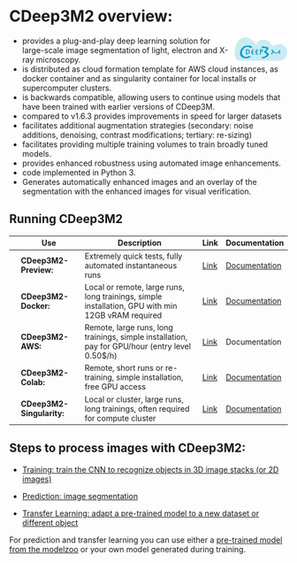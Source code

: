 [speedup]: https://github.com/CRBS/cdeep3m2/wiki/Speed-up-processing-time
[validation]: https://github.com/CRBS/cdeep3m2/wiki/Add-Validation-to-training
[transferlearning]: https://github.com/CRBS/cdeep3m2/wiki/TransferLearning
[cdeep3mbiorxiv]: https://www.biorxiv.org/content/early/2018/06/21/353425
[cdeep3mnaturemethods]: https://rdcu.be/5zIF
[dockercdeep3m]: https://hub.docker.com/r/ncmir/cdeep3m
[dockerDOCcdeep3m]: https://github.com/CRBS/cdeep3m2/wiki/CDeep3M-Docker
[colabcdeep3m]: https://github.com/haberlmatt/cdeep3m-colab
[previewcdeep3m]: https://cdeep3m.crbs.ucsd.edu/cdeep3m
[previewFAQcdeep3m]: https://cdeep3m.crbs.ucsd.edu/home/faq
[AWScdeep3m]: https://console.aws.amazon.com/cloudformation/home?region=us-west-2#/stacks/new?stackName=cdeep3m-stack-py3-docker&templateURL=https://cf-templates-1i8oypshb6jhq-us-west-2.s3-us-west-2.amazonaws.com/cloud_formation_cdeep3m_py3-docker.json
[CDeep3m-simg]: https://doi.org/10.7295/W9CDEEP3M_SINGULARITY
[singularity]: https://github.com/CRBS/cdeep3m2/wiki/Singularity

# CDeep3M2 overview:

<img align="right" width="100" height="50" src="/media/cdeep3m_logo_1-01.png">

 * provides a plug-and-play deep learning solution for large-scale image segmentation of light, electron and X-ray microscopy.
 * is distributed as cloud formation template for AWS cloud instances, as docker container and as singularity container for local installs or supercomputer clusters.
 * is backwards compatible, allowing users to continue using models that have been trained with earlier versions of CDeep3M.
 * compared to v1.6.3 provides improvements in speed for larger datasets
 * facilitates additional augmentation strategies (secondary: noise additions, denoising, contrast modifications; tertiary: re-sizing)
 * facilitates providing multiple training volumes to train broadly tuned models.
 * provides enhanced robustness using automated image enhancements.
 * code implemented in Python 3.
 * Generates automatically enhanced images and an overlay of the segmentation with the enhanced images for visual verification.

## Running CDeep3M2

|  |  Use | Description | Link | Documentation
| ------ | ------ | ------ | ------ | ------ |
|  | **CDeep3M2-Preview:** | Extremely quick tests, fully automated instantaneous runs | [Link][previewcdeep3m] | [Documentation][previewFAQcdeep3m] |
|  | **CDeep3M2-Docker:** | Local or remote, large runs, long trainings, simple installation, GPU with min 12GB vRAM required | [Link][dockercdeep3m] | [Documentation][dockerDOCcdeep3m] |
|  | **CDeep3M2-AWS:** | Remote, large runs, long trainings, simple installation, pay for GPU/hour (entry level 0.50$/h) | [Link][AWScdeep3m] | Documentation |
|  | **CDeep3M2-Colab:**  | Remote, short runs or re-training, simple installation, free GPU access | [Link][colabcdeep3m] | [Documentation][colabcdeep3m] |
|  | **CDeep3M2-Singularity:** | Local or cluster, large runs, long trainings, often required for compute cluster | [Link][CDeep3m-simg] | [Documentation][singularity] |


## Steps to process images with CDeep3M2:

* [Training: train the CNN to recognize objects in 3D image stacks (or 2D images)](https://github.com/CRBS/cdeep3m2/wiki/PreprocessTrainingData.py-and-runtraining.sh)

* [Prediction: image segmentation](https://github.com/CRBS/cdeep3m2/wiki/runprediction.sh)

* [Transfer Learning: adapt a pre-trained model to a new dataset or different object](https://github.com/CRBS/cdeep3m2/wiki/Transfer-Learning)

For prediction and transfer learning you can use either a [pre-trained model from the modelzoo](https://cdeep3m.crbs.ucsd.edu/home/pre_trained_models) or your own model generated during training.

